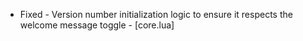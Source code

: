 - Fixed - Version number initialization logic to ensure it respects the welcome message toggle - [core.lua]